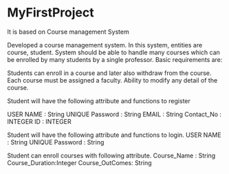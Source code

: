 # MyFirstProject
It is based on Course management System


Developed a course management system. In this system, entities are course, student. System should be able to handle many courses which can be enrolled by many students by a single professor. Basic requirements are:

Students can enroll in a course and later also withdraw from the course.
Each course must be assigned a faculty.
Ability to modify any detail of the course.

Student will have the following attribute and functions to register

USER NAME : String UNIQUE
Password : String 
EMAIL : String
Contact_No : INTEGER
ID : INTEGER

Student will have the following attribute and functions to login.
USER NAME : String UNIQUE
Password : String 

Student can enroll courses with following attribute.
Course_Name : String
Course_Duration:Integer
Course_OutComes: String





